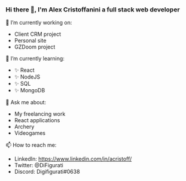 ### Hi there 👋, I'm Alex Cristoffanini a full stack web developer

🔭 I’m currently working on:
- Client CRM project
- Personal site
- GZDoom project 

🌱 I’m currently learning:
- ✨ React
- ✨ NodeJS
- ✨ SQL
- ✨ MongoDB

💬 Ask me about:
- My freelancing work
- React applications
- Archery
- Videogames

📫 How to reach me:
- LinkedIn: https://www.linkedin.com/in/acristoff/
- Twitter: @DiFigurati
- Discord: Digifigurati#0638
<!--
**ACristoff/ACristoff** is a ✨ _special_ ✨ repository because its `README.md` (this file) appears on your GitHub profile.

Here are some ideas to get you started:

- 🔭 I’m currently working on ...
- 🌱 I’m currently learning ...
- 👯 I’m looking to collaborate on ...
- 🤔 I’m looking for help with ...
- 💬 Ask me about ...
- 📫 How to reach me: ...
- 😄 Pronouns: ...
- ⚡ Fun fact: ...
-->
